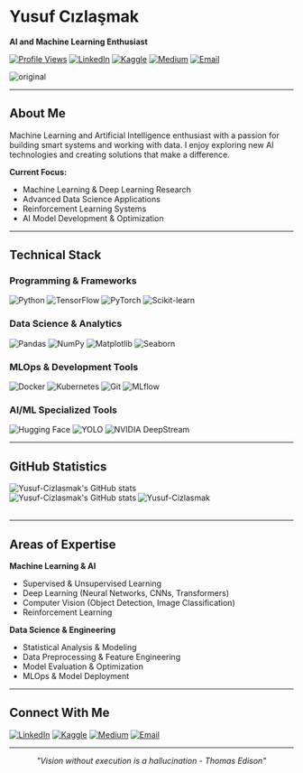 # Yusuf Cızlaşmak

**AI and Machine Learning Enthusiast**

[![Profile Views](https://komarev.com/ghpvc/?username=Yusuf-Cizlasmak&style=flat-square&color=blue)](https://github.com/Yusuf-Cizlasmak)
[![LinkedIn](https://img.shields.io/badge/LinkedIn-0077B5?style=flat-square&logo=linkedin&logoColor=white)](https://www.linkedin.com/in/yusuf-cizlasmak/)
[![Kaggle](https://img.shields.io/badge/Kaggle-20BEFF?style=flat-square&logo=kaggle&logoColor=white)](https://www.kaggle.com/yusufcizlasmak1)
[![Medium](https://img.shields.io/badge/Medium-12100E?style=flat-square&logo=medium&logoColor=white)](https://medium.com/@ycizlasmak)
[![Email](https://img.shields.io/badge/Email-D14836?style=flat-square&logo=gmail&logoColor=white)](mailto:ycizlasmak@gmail.com)

![original](https://github.com/Yusuf-Cizlasmak/Yusuf-Cizlasmak/assets/97342455/43110b47-8cd9-41bf-83c1-3302da6cce0b)

---

## About Me

Machine Learning and Artificial Intelligence enthusiast with a passion for building smart systems and working with data. I enjoy exploring new AI technologies and creating solutions that make a difference.

**Current Focus:**
- Machine Learning & Deep Learning Research
- Advanced Data Science Applications  
- Reinforcement Learning Systems
- AI Model Development & Optimization

---

## Technical Stack

### Programming & Frameworks
![Python](https://img.shields.io/badge/Python-3776AB?style=flat-square&logo=python&logoColor=white)
![TensorFlow](https://img.shields.io/badge/TensorFlow-FF6F00?style=flat-square&logo=tensorflow&logoColor=white)
![PyTorch](https://img.shields.io/badge/PyTorch-EE4C2C?style=flat-square&logo=pytorch&logoColor=white)
![Scikit-learn](https://img.shields.io/badge/scikit--learn-F7931E?style=flat-square&logo=scikit-learn&logoColor=white)

### Data Science & Analytics
![Pandas](https://img.shields.io/badge/Pandas-150458?style=flat-square&logo=pandas&logoColor=white)
![NumPy](https://img.shields.io/badge/NumPy-013243?style=flat-square&logo=numpy&logoColor=white)
![Matplotlib](https://img.shields.io/badge/Matplotlib-11557c?style=flat-square&logo=python&logoColor=white)
![Seaborn](https://img.shields.io/badge/Seaborn-3776AB?style=flat-square&logo=python&logoColor=white)

### MLOps & Development Tools
![Docker](https://img.shields.io/badge/Docker-2496ED?style=flat-square&logo=docker&logoColor=white)
![Kubernetes](https://img.shields.io/badge/Kubernetes-326CE5?style=flat-square&logo=kubernetes&logoColor=white)
![Git](https://img.shields.io/badge/Git-F05032?style=flat-square&logo=git&logoColor=white)
![MLflow](https://img.shields.io/badge/MLflow-0194E2?style=flat-square&logo=mlflow&logoColor=white)

### AI/ML Specialized Tools
![Hugging Face](https://img.shields.io/badge/Hugging%20Face-FFC107?style=flat-square&logo=huggingface&logoColor=black)
![YOLO](https://img.shields.io/badge/YOLO-00FFFF?style=flat-square&logoColor=black)
![NVIDIA DeepStream](https://img.shields.io/badge/NVIDIA%20DeepStream-76B900?style=flat-square&logo=nvidia&logoColor=white)



---

## GitHub Statistics

<div>
  <img align="left" src="http://github-profile-summary-cards.vercel.app/api/cards/profile-details?username=Yusuf-Cizlasmak&theme=merko" alt="Yusuf-Cizlasmak's GitHub stats" />
</div>
<br clear="both" />

<div>
  <img align="left" src="http://github-profile-summary-cards.vercel.app/api/cards/productive-time?username=Yusuf-Cizlasmak&theme=merko&utcOffset=8" alt="Yusuf-Cizlasmak's GitHub stats" />
  <img align="center" src="http://github-profile-summary-cards.vercel.app/api/cards/stats?username=Yusuf-Cizlasmak&theme=merko" alt="Yusuf-Cizlasmak" />
</div>
<br clear="both" />

---

## Areas of Expertise

**Machine Learning & AI**
- Supervised & Unsupervised Learning
- Deep Learning (Neural Networks, CNNs,  Transformers)
- Computer Vision (Object Detection, Image Classification)
- Reinforcement Learning

**Data Science & Engineering**
- Statistical Analysis & Modeling
- Data Preprocessing & Feature Engineering
- Model Evaluation & Optimization
- MLOps & Model Deployment

---

## Connect With Me

[![LinkedIn](https://img.shields.io/badge/LinkedIn-0077B5?style=for-the-badge&logo=linkedin&logoColor=white)](https://www.linkedin.com/in/yusuf-cizlasmak/)
[![Kaggle](https://img.shields.io/badge/Kaggle-20BEFF?style=for-the-badge&logo=kaggle&logoColor=white)](https://www.kaggle.com/yusufcizlasmak1)
[![Medium](https://img.shields.io/badge/Medium-12100E?style=for-the-badge&logo=medium&logoColor=white)](https://medium.com/@ycizlasmak)
[![Email](https://img.shields.io/badge/Email-D14836?style=for-the-badge&logo=gmail&logoColor=white)](mailto:ycizlasmak@gmail.com)

---

<div align="center">
  <i>"Vision without execution is a hallucination
    - Thomas Edison"</i>
</div>
